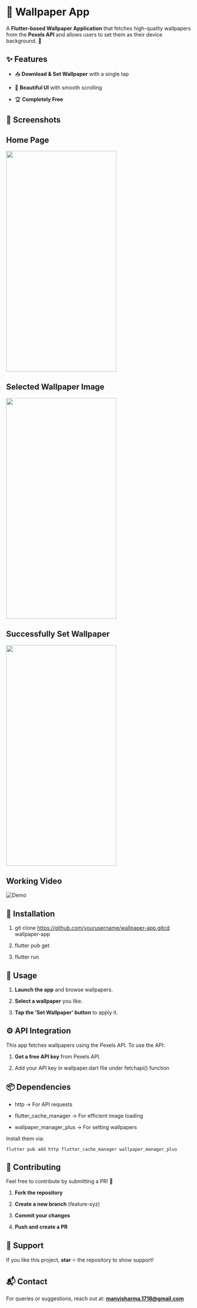 📱 Wallpaper App
================

A **Flutter-based Wallpaper Application** that fetches high-quality wallpapers from the **Pexels API** and allows users to set them as their device background. 🚀

✨ Features
----------
    
*   📥 **Download & Set Wallpaper** with a single tap
    
*   🎨 **Beautiful UI** with smooth scrolling
    
*   🏆 **Completely Free**

    
📸 Screenshots
--------------

## Home Page
<img src="https://github.com/user-attachments/assets/7712a092-8e57-4cd8-ba50-eec7fbe153f6" width="300" height="600" />

## Selected Wallpaper Image
<img src="https://github.com/user-attachments/assets/e2f20cdc-6bc2-4d84-8e6f-fe5840b5c70d" width="300" height="600" />

## Successfully Set Wallpaper
<img src="https://github.com/user-attachments/assets/184d6a7b-6297-4f04-acff-26479cd7ebe6" width="300" height="600" />


## Working Video
![Demo](assets/recording.gif)



🔧 Installation
---------------

1.  git clone https://github.com/yourusername/wallpaper-app.gitcd wallpaper-app
    
2.  flutter pub get
    
3.  flutter run
    

🚀 Usage
--------

1.  **Launch the app** and browse wallpapers.
    
2.  **Select a wallpaper** you like.
    
3.  **Tap the 'Set Wallpaper' button** to apply it.
    

⚙️ API Integration
------------------

This app fetches wallpapers using the Pexels API. To use the API:

1.  **Get a free API key** from Pexels API.
    
2.  Add your API key in wallpaper.dart file under fetchapi() function
    

📦 Dependencies
---------------

*   http → For API requests
    
*   flutter_cache_manager → For efficient image loading
    
*   wallpaper_manager_plus → For setting wallpapers
    

Install them via:

`flutter pub add http flutter_cache_manager wallpaper_manager_plus`


🤝 Contributing
---------------

Feel free to contribute by submitting a PR! 🚀

1.  **Fork the repository**
    
2.  **Create a new branch** (feature-xyz)
    
3.  **Commit your changes**
    
4.  **Push and create a PR**
    

🌟 Support
----------

If you like this project, **star** ⭐ the repository to show support!

📬 Contact
----------

For queries or suggestions, reach out at: **manvisharma.1718@gmail.com**
